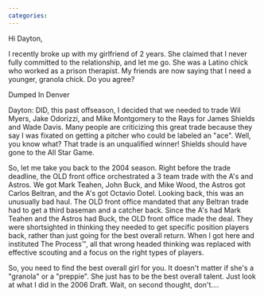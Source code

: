 ```yaml
---
categories: 
---
```


<p>Hi Dayton,</p>

<p>I recently broke up with my girlfriend of 2 years. She claimed that I never fully committed to the relationship, and let me go. She was a Latino chick who worked as a prison therapist. My friends are now saying that I need a younger, granola chick. Do you agree?</p>

<p>Dumped In Denver</p>

<p>Dayton: DID, this past offseason, I decided that we needed to trade Wil Myers, Jake Odorizzi, and Mike Montgomery to the Rays for James Shields and Wade Davis. Many people are criticizing this great trade because they say I was fixated on getting a pitcher who could be labeled an "ace". Well, you know what? That trade is an unqualified winner! Shields should have gone to the All Star Game.</p>

<p>So, let me take you back to the 2004 season. Right before the trade deadline, the OLD front office orchestrated a 3 team trade with the A's and Astros. We got Mark Teahen, John Buck, and Mike Wood, the Astros got Carlos Beltran, and the A's got Octavio Dotel. Looking back, this was an unusually bad haul. The OLD front office mandated that any Beltran trade had to get a third baseman and a catcher back. Since the A's had Mark Teahen and the Astros had Buck, the OLD front office made the deal. They were shortsighted in thinking they needed to get specific position players back, rather than just going for the best overall return. When I got here and instituted The Process™, all that wrong headed thinking was replaced with effective scouting and a focus on the right types of players.</p>

<p>So, you need to find the best overall girl for you. It doesn't matter if she's a "granola" or a "preppie". She just has to be the best overall talent. Just look at what I did in the 2006 Draft. Wait, on second thought, don't....</p>